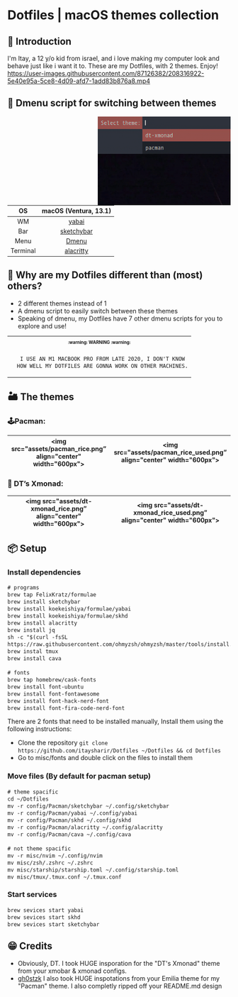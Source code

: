 # Dotfiles | macOS themes collection

## 🏓 Introduction
I'm Itay, a 12 y/o kid from israel, and i love making my computer look and behave just like i want it to. These are my Dotfiles, with 2 themes. Enjoy!
https://user-images.githubusercontent.com/87126382/208316922-5e40e95a-5ce8-4d09-afd7-1add83b876a8.mp4

## 🌃 Dmenu script for switching between themes
<img src="assets/themes_dmenu.png" align="right" height="200px" width="300">

|OS|macOS (Ventura, 13.1)|
|:---:|:---:|
|WM|[yabai](https://github.com/koekeishiya/yabai)|
|Bar|[sketchybar](https://github.com/FelixKratz/SketchyBar)|
|Menu|[Dmenu](https://tools.suckless.org/dmenu/)|
|Terminal|[alacritty](https://github.com/alacritty/alacritty)|

## 🚀 Why are my Dotfiles different than (most) others?
- 2 different themes instead of 1
- A dmenu script to easily switch between these themes
- Speaking of dmenu, my Dotfiles have 7 other dmenu scripts for you to explore and use!

<table align="center">
   <tr>
      <th align="center">
         <sup><sub>:warning: WARNING :warning:</sub></sup>
      </th>
   </tr>
   <tr>
      <td align="center">
      
      I USE AN M1 MACBOOK PRO FROM LATE 2020, I DON'T KNOW
      HOW WELL MY DOTFILES ARE GONNA WORK ON OTHER MACHINES.
     
   </tr>
   </table>
   
## 🏜️ The themes
### 🕹️Pacman:
|<img src="assets/pacman_rice.png”  align="center" width="600px">|<img src="assets/pacman_rice_used.png” align="center" width="600px">|
|---|---|

### 🎤 DT’s Xmonad:
|<img src="assets/dt-xmonad_rice.png”  align="center" width="600px">|<img src="assets/dt-xmonad_rice_used.png” align="center" width="600px">|
|---|---|

## 📦 Setup
### Install dependencies
```
# programs
brew tap FelixKratz/formulae
brew install sketchybar
brew install koekeishiya/formulae/yabai
brew install koekeishiya/formulae/skhd
brew install alacritty
brew install jq
sh -c "$(curl -fsSL https://raw.githubusercontent.com/ohmyzsh/ohmyzsh/master/tools/install.sh)"
brew instal tmux
brew install cava

# fonts
brew tap homebrew/cask-fonts
brew install font-ubuntu
brew install font-fontawesome
brew install font-hack-nerd-font
brew install font-fira-code-nerd-font
```
There are 2 fonts that need to be installed manually, Install them using the following instructions:
- Clone the repository ```git clone https://github.com/itaysharir/Dotfiles ~/Dotfiles && cd Dotfiles```
- Go to misc/fonts and double click on the files to install them

### Move files (By default for pacman setup)
```
# theme spacific
cd ~/Dotfiles
mv -r config/Pacman/sketchybar ~/.config/sketchybar
mv -r config/Pacman/yabai ~/.config/yabai
mv -r config/Pacman/skhd ~/.config/skhd
mv -r config/Pacman/alacritty ~/.config/alacritty
mv -r config/Pacman/cava ~/.config/cava

# not theme spacific
mv -r misc/nvim ~/.config/nvim
mv misc/zsh/.zshrc ~/.zshrc
mv misc/starship/starship.toml ~/.config/starship.toml
mv misc/tmux/.tmux.conf ~/.tmux.conf
```

### Start services
```
brew sevices start yabai
brew sevices start skhd
brew sevices start sketchybar
```

## 😁 Credits
- Obviously, DT. I took HUGE insporation for the "DT's Xmonad" theme from your xmobar & xmonad configs.
- [gh0stzk](https://github.com/gh0stzk/dotfiles) I also took HUGE inspotations from your Emilia theme for my "Pacman" theme. I also completly ripped off your README.md design

